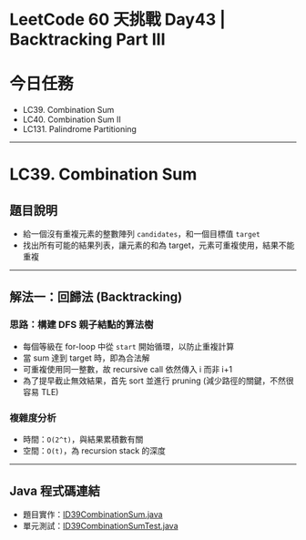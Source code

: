 # LeetCode 60 天挑戰 Day43 | Backtracking Part III

# 今日任務

- LC39. Combination Sum
- LC40. Combination Sum II
- LC131. Palindrome Partitioning

---

# LC39. Combination Sum

## 題目說明

- 給一個沒有重複元素的整數陣列 `candidates`，和一個目標值 `target`
- 找出所有可能的結果列表，讓元素的和為 target，元素可重複使用，結果不能重複

---

## 解法一：回歸法 (Backtracking)

### 思路：構建 DFS 親子結點的算法樹

- 每個等級在 for-loop 中從 `start` 開始循環，以防止重複計算 
- 當 sum 達到 target 時，即為合法解 
- 可重複使用同一整數，故 recursive call 依然傳入 i 而非 i+1 
- 為了提早截止無效結果，首先 sort 並進行 pruning (減少路徑的關鍵，不然很容易 TLE)

### 複雜度分析

- 時間：`O(2^t)`，與結果累積數有關
- 空間：`O(t)`，為 recursion stack 的深度

---

## Java 程式碼連結

- 題目實作：[ID39CombinationSum.java](../../src/main/java/io/github/monty/leetcode/backtracking/ID39CombinationSum.java)
- 單元測試：[ID39CombinationSumTest.java](../../src/test/java/io/github/monty/leetcode/backtracking/ID39CombinationSumTest.java)
